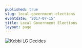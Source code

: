 ```yaml
---
published: true
slug: local-government-elections
eventdate: '2017-07-15'
title: Local Government Elections
layout: page
---
```


![Kebbi LG Decides](http://www.shineyoureye.org/info/local-government-elections "Local Government Elections")
